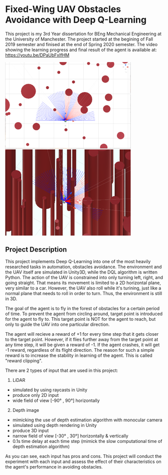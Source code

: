 # Fixed-Wing UAV Obstacles Avoidance with Deep Q-Learning
This project is my 3rd Year dissertation for BEng Mechanical Engineering at the University of Manchester. The project started at the begining of Fall 2019 semester and finised at the end of Spring 2020 semester. The video showing the learning progress and final result of the agent is available at: https://youtu.be/DPaUbFxIfHM

<img src=docs/figures/env1.png width = 400>     <img src=docs/figures/env2.png width = 400>


## Project Description
This project implements Deep Q-Learning into one of the most heavily researched tasks in automation, obstacles avoidance. The environment and the UAV itself are simulated in Unity3D, while the DQL algorithm is written Python. The action of the UAV is constrained into only turning left, right, and going straight. That means its movement is limited to a 2D horizontal plane, very similar to a car. However, the UAV also roll while it's turining, just like a normal plane that needs to roll in order to turn. Thus, the environment is still in 3D. 

The goal of the agent is to fly in the forest of obstacles for a certain period of time. To prevent the agent from circling around, target point is introduced for the agent to fly to. This target point is NOT for the agent to reach, but only to guide the UAV into one particular direction. 

The agent will recieve a reward of +1 for every time step that it gets closer to the target point. However, if it flies further away from the target point at any time step, it will be given a reward of -1. If the agent crashes, it will get -1 reward, regardless of its flight direction. The reason for such a simple reward is to increase the stability in learning of the agent. This is called "reward clipping".

There are 2 types of input that are used in this project:
 
1. LiDAR
  - simulated by using raycasts in Unity
  - produce only 2D input
  - wide field of view [-90° , 90°] horizontally
        
2. Depth image
  - mimicking the use of depth estimation algorithm with monocular camera
  - simulated using depth rendering in Unity
  - produce 3D input 
  - narrow field of view [-30° , 30°] horizontally & vertically
  - 0.1s time delay at each time step (mimick the slow computational time of depth estimation algorithm)
  
As you can see, each input has pros and cons. This project will conduct the experiment with each input and assess the effect of their characteristics on the agent's performance in avoiding obstacles. 


        


